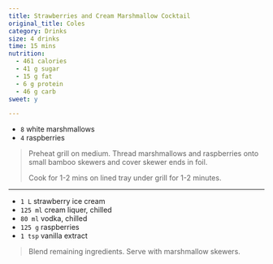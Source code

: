 ```yaml
---
title: Strawberries and Cream Marshmallow Cocktail
original_title: Coles 
category: Drinks
size: 4 drinks
time: 15 mins
nutrition:
  - 461 calories
  - 41 g sugar
  - 15 g fat
  - 6 g protein
  - 46 g carb
sweet: y

---
```


* `8` white marshmallows
* `4` raspberries

> Preheat grill on medium. Thread marshmallows and raspberries onto small bamboo skewers and cover skewer ends in foil.
>
> Cook for 1-2 mins on lined tray under grill for 1-2 minutes. 

---

* `1 L` strawberry ice cream
* `125 ml` cream liquer, chilled
* `80 ml` vodka, chilled
* `125 g` raspberries
* `1 tsp` vanilla extract

> Blend remaining ingredients. Serve with marshmallow skewers.